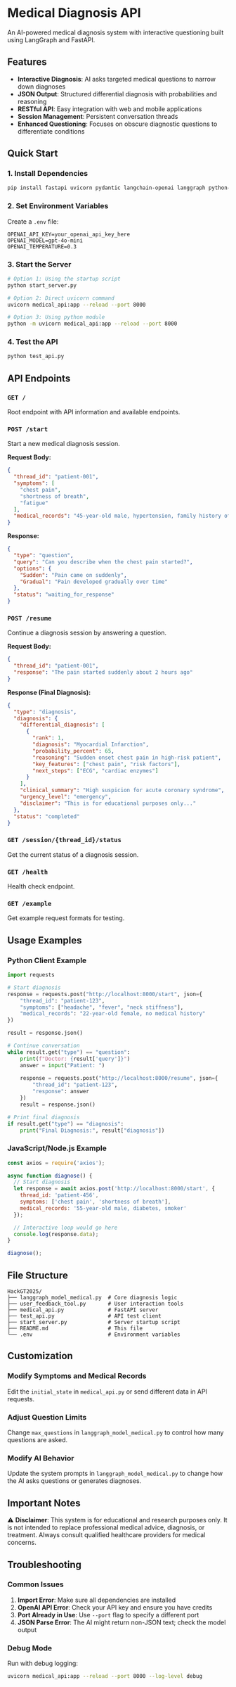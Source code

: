 # Medical Diagnosis API

An AI-powered medical diagnosis system with interactive questioning built using LangGraph and FastAPI.

## Features

- **Interactive Diagnosis**: AI asks targeted medical questions to narrow down diagnoses
- **JSON Output**: Structured differential diagnosis with probabilities and reasoning
- **RESTful API**: Easy integration with web and mobile applications
- **Session Management**: Persistent conversation threads
- **Enhanced Questioning**: Focuses on obscure diagnostic questions to differentiate conditions

## Quick Start

### 1. Install Dependencies

```bash
pip install fastapi uvicorn pydantic langchain-openai langgraph python-dotenv
```

### 2. Set Environment Variables

Create a `.env` file:

```env
OPENAI_API_KEY=your_openai_api_key_here
OPENAI_MODEL=gpt-4o-mini
OPENAI_TEMPERATURE=0.3
```

### 3. Start the Server

```bash
# Option 1: Using the startup script
python start_server.py

# Option 2: Direct uvicorn command
uvicorn medical_api:app --reload --port 8000

# Option 3: Using python module
python -m uvicorn medical_api:app --reload --port 8000
```

### 4. Test the API

```bash
python test_api.py
```

## API Endpoints

### `GET /`
Root endpoint with API information and available endpoints.

### `POST /start`
Start a new medical diagnosis session.

**Request Body:**
```json
{
  "thread_id": "patient-001",
  "symptoms": [
    "chest pain",
    "shortness of breath",
    "fatigue"
  ],
  "medical_records": "45-year-old male, hypertension, family history of heart disease"
}
```

**Response:**
```json
{
  "type": "question",
  "query": "Can you describe when the chest pain started?",
  "options": {
    "Sudden": "Pain came on suddenly",
    "Gradual": "Pain developed gradually over time"
  },
  "status": "waiting_for_response"
}
```

### `POST /resume`
Continue a diagnosis session by answering a question.

**Request Body:**
```json
{
  "thread_id": "patient-001",
  "response": "The pain started suddenly about 2 hours ago"
}
```

**Response (Final Diagnosis):**
```json
{
  "type": "diagnosis",
  "diagnosis": {
    "differential_diagnosis": [
      {
        "rank": 1,
        "diagnosis": "Myocardial Infarction",
        "probability_percent": 65,
        "reasoning": "Sudden onset chest pain in high-risk patient",
        "key_features": ["chest pain", "risk factors"],
        "next_steps": ["ECG", "cardiac enzymes"]
      }
    ],
    "clinical_summary": "High suspicion for acute coronary syndrome",
    "urgency_level": "emergency",
    "disclaimer": "This is for educational purposes only..."
  },
  "status": "completed"
}
```

### `GET /session/{thread_id}/status`
Get the current status of a diagnosis session.

### `GET /health`
Health check endpoint.

### `GET /example`
Get example request formats for testing.

## Usage Examples

### Python Client Example

```python
import requests

# Start diagnosis
response = requests.post("http://localhost:8000/start", json={
    "thread_id": "patient-123",
    "symptoms": ["headache", "fever", "neck stiffness"],
    "medical_records": "22-year-old female, no medical history"
})

result = response.json()

# Continue conversation
while result.get("type") == "question":
    print(f"Doctor: {result['query']}")
    answer = input("Patient: ")
    
    response = requests.post("http://localhost:8000/resume", json={
        "thread_id": "patient-123",
        "response": answer
    })
    result = response.json()

# Print final diagnosis
if result.get("type") == "diagnosis":
    print("Final Diagnosis:", result["diagnosis"])
```

### JavaScript/Node.js Example

```javascript
const axios = require('axios');

async function diagnose() {
  // Start diagnosis
  let response = await axios.post('http://localhost:8000/start', {
    thread_id: 'patient-456',
    symptoms: ['chest pain', 'shortness of breath'],
    medical_records: '55-year-old male, diabetes, smoker'
  });

  // Interactive loop would go here
  console.log(response.data);
}

diagnose();
```

## File Structure

```
HackGT2025/
├── langgraph_model_medical.py  # Core diagnosis logic
├── user_feedback_tool.py       # User interaction tools
├── medical_api.py              # FastAPI server
├── test_api.py                 # API test client
├── start_server.py             # Server startup script
├── README.md                   # This file
└── .env                        # Environment variables
```

## Customization

### Modify Symptoms and Medical Records

Edit the `initial_state` in `medical_api.py` or send different data in API requests.

### Adjust Question Limits

Change `max_questions` in `langgraph_model_medical.py` to control how many questions are asked.

### Modify AI Behavior

Update the system prompts in `langgraph_model_medical.py` to change how the AI asks questions or generates diagnoses.

## Important Notes

⚠️ **Disclaimer**: This system is for educational and research purposes only. It is not intended to replace professional medical advice, diagnosis, or treatment. Always consult qualified healthcare providers for medical concerns.

## Troubleshooting

### Common Issues

1. **Import Error**: Make sure all dependencies are installed
2. **OpenAI API Error**: Check your API key and ensure you have credits
3. **Port Already in Use**: Use `--port` flag to specify a different port
4. **JSON Parse Error**: The AI might return non-JSON text; check the model output

### Debug Mode

Run with debug logging:
```bash
uvicorn medical_api:app --reload --port 8000 --log-level debug
```
